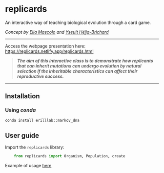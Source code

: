 # replicards
An interactive way of teaching biological evolution through a card game.

*Concept by [Elia Mascolo](https://eliamascolo.github.io/) and [Yseult Héjja-Brichard](https://yseulthb.github.io/)*

---

Access the webpage presentation here: https://replicards.netlify.app/replicards.html 

> ***The aim of this interactive class is to demonstrate how replicants that can inherit mutations can undergo evolution by natural selection if the inheritable characteristics can affect their reproductive success.***

---

## Installation

### Using *conda*

``` bash
conda install erilllab::markov_dna
```

## User guide

Import the `replicards` library:

```python
    from replicards import Organism, Population, create
```

Example of usage [here](https://github.com/eliamascolo/replicards/blob/main/src/replicards/evo_sim_demo.py)



